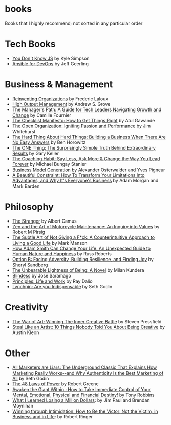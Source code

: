 # books
Books that I highly recommend; not sorted in any particular order

# Tech Books
- [You Don't Know JS][5] by Kyle Simpson
- [Ansible for DevOps][6] by Jeff Geerling

# Business & Management
- [Reinventing Organizations][0] by Frederic Laloux 
- [High Output Management][1] by Andrew S. Grove
- [The Manager's Path: A Guide for Tech Leaders Navigating Growth and Change][2] by Camille Fournier
- [The Checklist Manifesto: How to Get Things Right][3] by Atul Gawande
- [The Open Organization: Igniting Passion and Performance][16] by Jim Whitehurst
- [The Hard Thing About Hard Things: Building a Business When There Are No Easy Answers][20] by Ben Horowitz
- [The ONE Thing: The Surprisingly Simple Truth Behind Extraordinary Results][21] by Gary Keller
- [The Coaching Habit: Say Less, Ask More & Change the Way You Lead Forever][23] by Michael Bungay Stanier
- [Business Model Generation][26] by Alexander Osterwalder and Yves Pigneur
- [A Beautiful Constraint: How To Transform Your Limitations Into Advantages, and Why It's Everyone's Business][27] by Adam Morgan and Mark Barden

# Philosophy
- [The Stranger][4] by Albert Camus
- [Zen and the Art of Motorcycle Maintenance: An Inquiry into Values][13] by Robert M Pirsig
- [The Subtle Art of Not Giving a F*ck: A Counterintuitive Approach to Living a Good Life][11] by Mark Manson
- [How Adam Smith Can Change Your Life: An Unexpected Guide to Human Nature and Happiness][12] by Russ Roberts
- [Option B: Facing Adversity, Building Resilience, and Finding Joy][15] by Sheryl Sandberg
- [The Unbearable Lightness of Being: A Novel][18] by Milan Kundera
- [Blindess][19] by Jose Saramago
- [Principles: Life and Work][22] by Ray Dalio
- [Lynchpin: Are you Indispensable][27] by Seth Godin

# Creativity
- [The War of Art: Winning The Inner Creative Battle][24] by Steven Pressfield
- [Steal Like an Artist: 10 Things Nobody Told You About Being Creative][25] by Austin Kleon

# Other
- [All Marketers are Liars: The Underground Classic That Explains How Marketing Really Works--and Why Authenticity Is the Best Marketing of All][7] by Seth Godin
- [The 48 Laws of Power][8] by Robert Greene
- [Awaken the Giant Within : How to Take Immediate Control of Your Mental, Emotional, Physical and Financial Destiny!][10] by Tony Robbins
- [What I Learned Losing a Million Dollars][14]: by Jim Paul and Brendan Moynihan
- [Winning through Intimidation: How to Be the Victor, Not the Victim, in Business and in Life][17]: by Robert Ringer

[0]:https://smile.amazon.com/Reinventing-Organizations-Frederic-Laloux/dp/2960133501
[1]:https://smile.amazon.com/High-Output-Management-Andrew-Grove/dp/0679762884
[2]:https://smile.amazon.com/Managers-Path-Leaders-Navigating-Growth/dp/1491973897
[3]:https://smile.amazon.com/Checklist-Manifesto-How-Things-Right/dp/0805091742
[4]:https://smile.amazon.com/Stranger-Albert-Camus/dp/0679720200/
[5]:https://smile.amazon.com/You-Dont-Know-Js-Book/dp/B01AY9P0P6/
[6]:https://www.ansiblefordevops.com/
[7]:https://smile.amazon.com/gp/product/1591845335/
[8]:https://smile.amazon.com/48-Laws-Power-Robert-Greene/dp/0140280197
[9]:https://smile.amazon.com/Game-Neil-Strauss/dp/0062312979
[10]:https://smile.amazon.com/Awaken-Giant-Within-Immediate-Emotional/dp/0671791540
[11]:https://smile.amazon.com/Subtle-Art-Not-Giving-Counterintuitive/dp/0062457713
[12]:https://smile.amazon.com/Adam-Smith-Change-Your-Life/dp/1591847958
[13]:https://smile.amazon.com/Zen-Art-Motorcycle-Maintenance-Inquiry/dp/0060589469
[14]:https://smile.amazon.com/Learned-Million-Columbia-Business-Publishing/dp/0231164688
[15]:https://smile.amazon.com/Option-Adversity-Building-Resilience-Finding/dp/1524732680
[16]:https://smile.amazon.com/Open-Organization-Igniting-Passion-Performance/dp/1625275277/
[17]:https://smile.amazon.com/Winning-through-Intimidation-Victor-Business/dp/1626361142
[18]:https://smile.amazon.com/Unbearable-Lightness-Being-Perennial-Classics/dp/0061148520
[19]:https://smile.amazon.com/Blindness-Harvest-Book-Jose-Saramago/dp/0156007754
[20]:https://smile.amazon.com/Hard-Thing-About-Things-Building/dp/0062273205
[21]:https://www.amazon.com/ONE-Thing-Surprisingly-Extraordinary-Results-ebook/dp/B00C1BHQXK
[22]:https://smile.amazon.com/Principles-Life-Work-Ray-Dalio-ebook/dp/B071CTK28D
[23]:https://boxofcrayons.com/the-coaching-habit-book/
[24]:https://www.amazon.com/War-Art-Winning-Creative-Battle/dp/1501260626
[25]:https://www.amazon.com/Steal-Like-Artist-Things-Creative/dp/0761169253
[26]:https://www.strategyzer.com/books/business-model-generation
[27]:https://www.amazon.com/Linchpin-Are-Indispensable-Seth-Godin/dp/1591844096
[28]:https://www.amazon.com/Beautiful-Constraint-Transform-Limitations-Advantages-ebook/dp/B00QL30Q90
